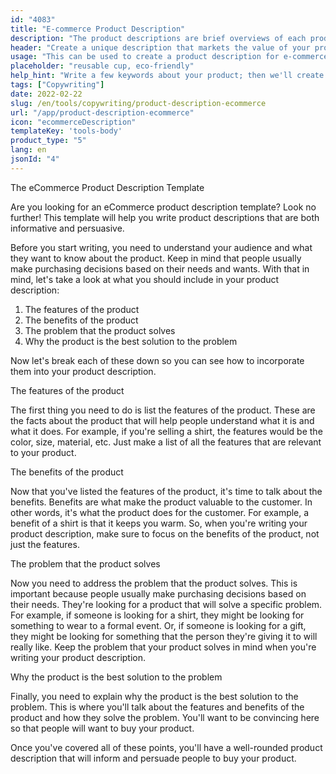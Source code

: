 ```yaml
---
id: "4083"
title: "E-commerce Product Description"
description: "The product descriptions are brief overviews of each product, highlighting key features and benefits. For e-commerce and retail, it's important to think about using clear language, keeping it short and focusing more on optimised SEO keywords. But for other types of businesses, such as lawyers, the important factors to consider are professionalism and customer service. We will help you use AI to generate product descriptions that are tailored to your specific keywords and best suited to your brand."
header: "Create a unique description that markets the value of your product."
usage: "This can be used to create a product description for e-commerce, e.g. online food deliveries, clothing, etc."
placeholder: "reusable cup, eco-friendly"
help_hint: "Write a few keywords about your product; then we'll create a Product Description for the given text."
tags: ["Copywriting"]
date: 2022-02-22
slug: /en/tools/copywriting/product-description-ecommerce
url: "/app/product-description-ecommerce"
icon: "ecommerceDescription"
templateKey: 'tools-body'
product_type: "5"
lang: en
jsonId: "4"
---
```


The eCommerce Product Description Template

Are you looking for an eCommerce product description template? Look no further! This template will help you write product descriptions that are both informative and persuasive.

Before you start writing, you need to understand your audience and what they want to know about the product. Keep in mind that people usually make purchasing decisions based on their needs and wants. With that in mind, let's take a look at what you should include in your product description:

1. The features of the product
2. The benefits of the product
3. The problem that the product solves
4. Why the product is the best solution to the problem

Now let's break each of these down so you can see how to incorporate them into your product description.

The features of the product

The first thing you need to do is list the features of the product. These are the facts about the product that will help people understand what it is and what it does. For example, if you're selling a shirt, the features would be the color, size, material, etc. Just make a list of all the features that are relevant to your product.

The benefits of the product

Now that you've listed the features of the product, it's time to talk about the benefits. Benefits are what make the product valuable to the customer. In other words, it's what the product does for the customer. For example, a benefit of a shirt is that it keeps you warm. So, when you're writing your product description, make sure to focus on the benefits of the product, not just the features.

The problem that the product solves

Now you need to address the problem that the product solves. This is important because people usually make purchasing decisions based on their needs. They're looking for a product that will solve a specific problem. For example, if someone is looking for a shirt, they might be looking for something to wear to a formal event. Or, if someone is looking for a gift, they might be looking for something that the person they're giving it to will really like. Keep the problem that your product solves in mind when you're writing your product description.

Why the product is the best solution to the problem

Finally, you need to explain why the product is the best solution to the problem. This is where you'll talk about the features and benefits of the product and how they solve the problem. You'll want to be convincing here so that people will want to buy your product.

Once you've covered all of these points, you'll have a well-rounded product description that will inform and persuade people to buy your product.
